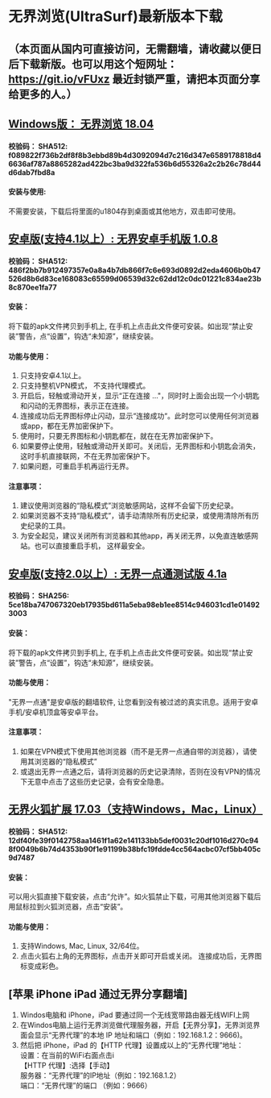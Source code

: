 # 无界浏览(UltraSurf)最新版本下载
## （本页面从国内可直接访问，无需翻墙，请收藏以便日后下载新版。也可以用这个短网址： https://git.io/vFUxz 最近封锁严重，请把本页面分享给更多的人。）

## [Windows版： 无界浏览 18.04](https://raw.githubusercontent.com/wujieliulan/download/master/u.zip)

#### 校验码： SHA512: f089822f736b2df8f8b3ebbd89b4d3092094d7c216d347e6589178818d46636af787a8865282ad422bc3ba9d322fa536b6d55326a2c2b26c78d44d6dab7fbd8a

#### 安装与使用:
不需要安装，下载后将里面的u1804存到桌面或其他地方，双击即可使用。


## [安卓版(支持4.1以上）: 无界安卓手机版 1.0.8](https://raw.githubusercontent.com/wujieliulan/download/master/ultrasurf.apk)

#### 校验码： SHA512: 486f2bb7b912497357e0a8a4b7db866f7c6e693d0892d2eda4606b0b47526d8b6d83ce168083c65599d06539d32c62dd12c0dc01221c834ae23b8c870ee1fa77

#### 安装：

将下载的apk文件拷贝到手机上, 在手机上点击此文件便可安装。如出现“禁止安装”警告，点“设置”，钩选“未知源”，继续安装。

#### 功能与使用：

1. 只支持安卓4.1以上。
2. 只支持整机VPN模式， 不支持代理模式。
3. 开启后，轻触或滑动开关，显示“正在连接 ..."，同时时上面会出现一个小钥匙和闪动的无界图标，表示正在连接。
4. 连接成功后无界图标停止闪动，显示“连接成功“。此时您可以使用任何浏览器或app，都在无界加密保护下。
5. 使用时，只要无界图标和小钥匙都在，就在在无界加密保护下。
6. 如果要停止使用，轻触或滑动开关即可。关闭后，无界图标和小钥匙会消失，这时手机直接联网，不在无界加密保护下。
7. 如果问题，可重启手机再运行无界。

#### 注意事项：
1. 建议使用浏览器的“隐私模式”浏览敏感网站，这样不会留下历史纪录。
2. 如果浏览器不支持“隐私模式”，请手动清除所有历史纪录，或使用清除所有历史纪录的工具。
3. 为安全起见，建议关闭所有浏览器和其他app，再关闭无界，以免直连敏感网站。也可以直接重启手机， 这样最安全。

## [安卓版(支持2.0以上）: 无界一点通测试版 4.1a](https://raw.githubusercontent.com/wujieliulan/download/master/um41a.apk)

#### 校验码： SHA256:  5ce18ba747067320eb17935bd611a5eba98eb1ee8514c946031cd1e014923003

#### 安装：

将下载的apk文件拷贝到手机上, 在手机上点击此文件便可安装。如出现“禁止安装”警告，点“设置”，钩选“未知源”，继续安装。

#### 功能与使用：

"无界一点通"是安卓版的翻墙软件, 让您看到没有被过滤的真实讯息。适用于安卓手机/安卓机顶盒等安卓平台。

#### 注意事项：
1. 如果在VPN模式下使用其他浏览器（而不是无界一点通自带的浏览器），请使用其浏览器的“隐私模式”
2. 或退出无界一点通之后，请将浏览器的历史记录清除，否则在没有VPN的情况下无意中点击了这些历史记录，会有安全隐患。

## [无界火狐扩展 17.03（支持Windows，Mac，Linux）](https://raw.githubusercontent.com/wujieliulan/download/master/ultrasurf.xpi)

#### 校验码： SHA512: 12df40fe39f0142758aa1461f1a62e141133bb5def0031c20df1016d270c948f0049b6b74d4353b90f1e91199b38bfc19fdde4cc564acbc07cf5bb405c9d7487

#### 安装：

可以用火狐直接下载安装，点击“允许”。如火狐禁止下载，可用其他浏览器下载后用鼠标拉到火狐浏览器，点击“安装”。

#### 功能与使用：

1. 支持Windows, Mac, Linux, 32/64位。
2. 点击火狐右上角的无界图标，点击开关即可开启或关闭。 连接成功后，无界图标变成彩色。

## [苹果 iPhone iPad 通过无界分享翻墙]

1. Windos电脑和 iPhone，iPad 要通过同一个无线宽带路由器无线WIFI上网
2. 在Windos电脑上运行无界浏览做代理服务器，开启【无界分享】，无界浏览界面会显示“无界代理”的本地 IP 地址和端口（例如：192.168.1.2：9666)。
3. 然后把 iPhone，iPad 的【HTTP 代理】设置成以上的“无界代理”地址：  
    设置：在当前的WiFi右面点击i   
    【HTTP 代理】:选择【手动】  
     服务器：“无界代理”的IP地址（例如：192.168.1.2）  
     端口：“无界代理”的端口 （例如：9666）  



